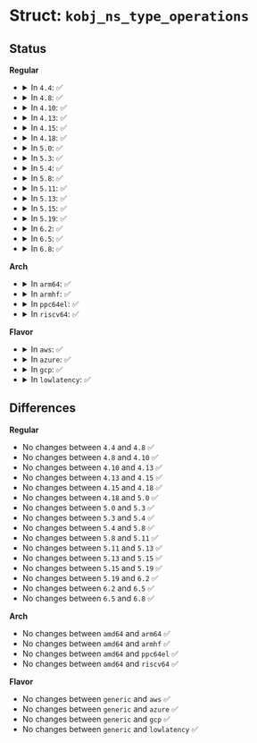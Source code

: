# Struct: <code>kobj_ns_type_operations</code>

## Status
<b>Regular</b>
<ul>
<li>
<details>
<summary>In <code>4.4</code>: ✅</summary>

```c
struct kobj_ns_type_operations {
    enum kobj_ns_type type;
    bool (*current_may_mount)();
    void * (*grab_current_ns)();
    const void * (*netlink_ns)(struct sock *);
    const void * (*initial_ns)();
    void (*drop_ns)(void *);
};
```
</details>
</li>
<li>
<details>
<summary>In <code>4.8</code>: ✅</summary>

```c
struct kobj_ns_type_operations {
    enum kobj_ns_type type;
    bool (*current_may_mount)();
    void * (*grab_current_ns)();
    const void * (*netlink_ns)(struct sock *);
    const void * (*initial_ns)();
    void (*drop_ns)(void *);
};
```
</details>
</li>
<li>
<details>
<summary>In <code>4.10</code>: ✅</summary>

```c
struct kobj_ns_type_operations {
    enum kobj_ns_type type;
    bool (*current_may_mount)();
    void * (*grab_current_ns)();
    const void * (*netlink_ns)(struct sock *);
    const void * (*initial_ns)();
    void (*drop_ns)(void *);
};
```
</details>
</li>
<li>
<details>
<summary>In <code>4.13</code>: ✅</summary>

```c
struct kobj_ns_type_operations {
    enum kobj_ns_type type;
    bool (*current_may_mount)();
    void * (*grab_current_ns)();
    const void * (*netlink_ns)(struct sock *);
    const void * (*initial_ns)();
    void (*drop_ns)(void *);
};
```
</details>
</li>
<li>
<details>
<summary>In <code>4.15</code>: ✅</summary>

```c
struct kobj_ns_type_operations {
    enum kobj_ns_type type;
    bool (*current_may_mount)();
    void * (*grab_current_ns)();
    const void * (*netlink_ns)(struct sock *);
    const void * (*initial_ns)();
    void (*drop_ns)(void *);
};
```
</details>
</li>
<li>
<details>
<summary>In <code>4.18</code>: ✅</summary>

```c
struct kobj_ns_type_operations {
    enum kobj_ns_type type;
    bool (*current_may_mount)();
    void * (*grab_current_ns)();
    const void * (*netlink_ns)(struct sock *);
    const void * (*initial_ns)();
    void (*drop_ns)(void *);
};
```
</details>
</li>
<li>
<details>
<summary>In <code>5.0</code>: ✅</summary>

```c
struct kobj_ns_type_operations {
    enum kobj_ns_type type;
    bool (*current_may_mount)();
    void * (*grab_current_ns)();
    const void * (*netlink_ns)(struct sock *);
    const void * (*initial_ns)();
    void (*drop_ns)(void *);
};
```
</details>
</li>
<li>
<details>
<summary>In <code>5.3</code>: ✅</summary>

```c
struct kobj_ns_type_operations {
    enum kobj_ns_type type;
    bool (*current_may_mount)();
    void * (*grab_current_ns)();
    const void * (*netlink_ns)(struct sock *);
    const void * (*initial_ns)();
    void (*drop_ns)(void *);
};
```
</details>
</li>
<li>
<details>
<summary>In <code>5.4</code>: ✅</summary>

```c
struct kobj_ns_type_operations {
    enum kobj_ns_type type;
    bool (*current_may_mount)();
    void * (*grab_current_ns)();
    const void * (*netlink_ns)(struct sock *);
    const void * (*initial_ns)();
    void (*drop_ns)(void *);
};
```
</details>
</li>
<li>
<details>
<summary>In <code>5.8</code>: ✅</summary>

```c
struct kobj_ns_type_operations {
    enum kobj_ns_type type;
    bool (*current_may_mount)();
    void * (*grab_current_ns)();
    const void * (*netlink_ns)(struct sock *);
    const void * (*initial_ns)();
    void (*drop_ns)(void *);
};
```
</details>
</li>
<li>
<details>
<summary>In <code>5.11</code>: ✅</summary>

```c
struct kobj_ns_type_operations {
    enum kobj_ns_type type;
    bool (*current_may_mount)();
    void * (*grab_current_ns)();
    const void * (*netlink_ns)(struct sock *);
    const void * (*initial_ns)();
    void (*drop_ns)(void *);
};
```
</details>
</li>
<li>
<details>
<summary>In <code>5.13</code>: ✅</summary>

```c
struct kobj_ns_type_operations {
    enum kobj_ns_type type;
    bool (*current_may_mount)();
    void * (*grab_current_ns)();
    const void * (*netlink_ns)(struct sock *);
    const void * (*initial_ns)();
    void (*drop_ns)(void *);
};
```
</details>
</li>
<li>
<details>
<summary>In <code>5.15</code>: ✅</summary>

```c
struct kobj_ns_type_operations {
    enum kobj_ns_type type;
    bool (*current_may_mount)();
    void * (*grab_current_ns)();
    const void * (*netlink_ns)(struct sock *);
    const void * (*initial_ns)();
    void (*drop_ns)(void *);
};
```
</details>
</li>
<li>
<details>
<summary>In <code>5.19</code>: ✅</summary>

```c
struct kobj_ns_type_operations {
    enum kobj_ns_type type;
    bool (*current_may_mount)();
    void * (*grab_current_ns)();
    const void * (*netlink_ns)(struct sock *);
    const void * (*initial_ns)();
    void (*drop_ns)(void *);
};
```
</details>
</li>
<li>
<details>
<summary>In <code>6.2</code>: ✅</summary>

```c
struct kobj_ns_type_operations {
    enum kobj_ns_type type;
    bool (*current_may_mount)();
    void * (*grab_current_ns)();
    const void * (*netlink_ns)(struct sock *);
    const void * (*initial_ns)();
    void (*drop_ns)(void *);
};
```
</details>
</li>
<li>
<details>
<summary>In <code>6.5</code>: ✅</summary>

```c
struct kobj_ns_type_operations {
    enum kobj_ns_type type;
    bool (*current_may_mount)();
    void * (*grab_current_ns)();
    const void * (*netlink_ns)(struct sock *);
    const void * (*initial_ns)();
    void (*drop_ns)(void *);
};
```
</details>
</li>
<li>
<details>
<summary>In <code>6.8</code>: ✅</summary>

```c
struct kobj_ns_type_operations {
    enum kobj_ns_type type;
    bool (*current_may_mount)();
    void * (*grab_current_ns)();
    const void * (*netlink_ns)(struct sock *);
    const void * (*initial_ns)();
    void (*drop_ns)(void *);
};
```
</details>
</li>
</ul>
<b>Arch</b>
<ul>
<li>
<details>
<summary>In <code>arm64</code>: ✅</summary>

```c
struct kobj_ns_type_operations {
    enum kobj_ns_type type;
    bool (*current_may_mount)();
    void * (*grab_current_ns)();
    const void * (*netlink_ns)(struct sock *);
    const void * (*initial_ns)();
    void (*drop_ns)(void *);
};
```
</details>
</li>
<li>
<details>
<summary>In <code>armhf</code>: ✅</summary>

```c
struct kobj_ns_type_operations {
    enum kobj_ns_type type;
    bool (*current_may_mount)();
    void * (*grab_current_ns)();
    const void * (*netlink_ns)(struct sock *);
    const void * (*initial_ns)();
    void (*drop_ns)(void *);
};
```
</details>
</li>
<li>
<details>
<summary>In <code>ppc64el</code>: ✅</summary>

```c
struct kobj_ns_type_operations {
    enum kobj_ns_type type;
    bool (*current_may_mount)();
    void * (*grab_current_ns)();
    const void * (*netlink_ns)(struct sock *);
    const void * (*initial_ns)();
    void (*drop_ns)(void *);
};
```
</details>
</li>
<li>
<details>
<summary>In <code>riscv64</code>: ✅</summary>

```c
struct kobj_ns_type_operations {
    enum kobj_ns_type type;
    bool (*current_may_mount)();
    void * (*grab_current_ns)();
    const void * (*netlink_ns)(struct sock *);
    const void * (*initial_ns)();
    void (*drop_ns)(void *);
};
```
</details>
</li>
</ul>
<b>Flavor</b>
<ul>
<li>
<details>
<summary>In <code>aws</code>: ✅</summary>

```c
struct kobj_ns_type_operations {
    enum kobj_ns_type type;
    bool (*current_may_mount)();
    void * (*grab_current_ns)();
    const void * (*netlink_ns)(struct sock *);
    const void * (*initial_ns)();
    void (*drop_ns)(void *);
};
```
</details>
</li>
<li>
<details>
<summary>In <code>azure</code>: ✅</summary>

```c
struct kobj_ns_type_operations {
    enum kobj_ns_type type;
    bool (*current_may_mount)();
    void * (*grab_current_ns)();
    const void * (*netlink_ns)(struct sock *);
    const void * (*initial_ns)();
    void (*drop_ns)(void *);
};
```
</details>
</li>
<li>
<details>
<summary>In <code>gcp</code>: ✅</summary>

```c
struct kobj_ns_type_operations {
    enum kobj_ns_type type;
    bool (*current_may_mount)();
    void * (*grab_current_ns)();
    const void * (*netlink_ns)(struct sock *);
    const void * (*initial_ns)();
    void (*drop_ns)(void *);
};
```
</details>
</li>
<li>
<details>
<summary>In <code>lowlatency</code>: ✅</summary>

```c
struct kobj_ns_type_operations {
    enum kobj_ns_type type;
    bool (*current_may_mount)();
    void * (*grab_current_ns)();
    const void * (*netlink_ns)(struct sock *);
    const void * (*initial_ns)();
    void (*drop_ns)(void *);
};
```
</details>
</li>
</ul>

## Differences
<b>Regular</b>
<ul>
<li>
No changes between <code>4.4</code> and <code>4.8</code> ✅
</li>
<li>
No changes between <code>4.8</code> and <code>4.10</code> ✅
</li>
<li>
No changes between <code>4.10</code> and <code>4.13</code> ✅
</li>
<li>
No changes between <code>4.13</code> and <code>4.15</code> ✅
</li>
<li>
No changes between <code>4.15</code> and <code>4.18</code> ✅
</li>
<li>
No changes between <code>4.18</code> and <code>5.0</code> ✅
</li>
<li>
No changes between <code>5.0</code> and <code>5.3</code> ✅
</li>
<li>
No changes between <code>5.3</code> and <code>5.4</code> ✅
</li>
<li>
No changes between <code>5.4</code> and <code>5.8</code> ✅
</li>
<li>
No changes between <code>5.8</code> and <code>5.11</code> ✅
</li>
<li>
No changes between <code>5.11</code> and <code>5.13</code> ✅
</li>
<li>
No changes between <code>5.13</code> and <code>5.15</code> ✅
</li>
<li>
No changes between <code>5.15</code> and <code>5.19</code> ✅
</li>
<li>
No changes between <code>5.19</code> and <code>6.2</code> ✅
</li>
<li>
No changes between <code>6.2</code> and <code>6.5</code> ✅
</li>
<li>
No changes between <code>6.5</code> and <code>6.8</code> ✅
</li>
</ul>
<b>Arch</b>
<ul>
<li>
No changes between <code>amd64</code> and <code>arm64</code> ✅
</li>
<li>
No changes between <code>amd64</code> and <code>armhf</code> ✅
</li>
<li>
No changes between <code>amd64</code> and <code>ppc64el</code> ✅
</li>
<li>
No changes between <code>amd64</code> and <code>riscv64</code> ✅
</li>
</ul>
<b>Flavor</b>
<ul>
<li>
No changes between <code>generic</code> and <code>aws</code> ✅
</li>
<li>
No changes between <code>generic</code> and <code>azure</code> ✅
</li>
<li>
No changes between <code>generic</code> and <code>gcp</code> ✅
</li>
<li>
No changes between <code>generic</code> and <code>lowlatency</code> ✅
</li>
</ul>
